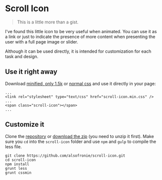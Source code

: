 # Scroll Icon

> This is a little more than a gist.

I've found this little icon to be very useful when animated. You can use it as a link or just to indicate the presence of more content when presenting the user with a full page image or slider.

Although it can be used directly, it is intended for customization for each task and design.

## Use it right away

Download [minified, only 1.5k](https://raw.githubusercontent.com/alsofronie/scroll-icon/master/dist/scroll-icon.min.css) or [normal css](https://raw.githubusercontent.com/alsofronie/scroll-icon/master/dist/scroll-icon.css) and use it directly in your page:

```
...
<link rel="stylesheet" type="text/css" href="scroll-icon.min.css" />
...
<span class="scroll-icon"></span>
...
```

## Customize it

Clone the [repository](https://github.com/alsofronie/scroll-icon.git) or [download the zip](https://github.com/alsofronie/scroll-icon/archive/master.zip) (you need to unzip it first).
Make sure you `cd` into the `scroll-icon` folder and use `npm` and `gulp` to compile the less file.

```
git clone https://github.com/alsofronie/scroll-icon.git
cd scroll-icon
npm install
grunt less
grunt cssmin
```
